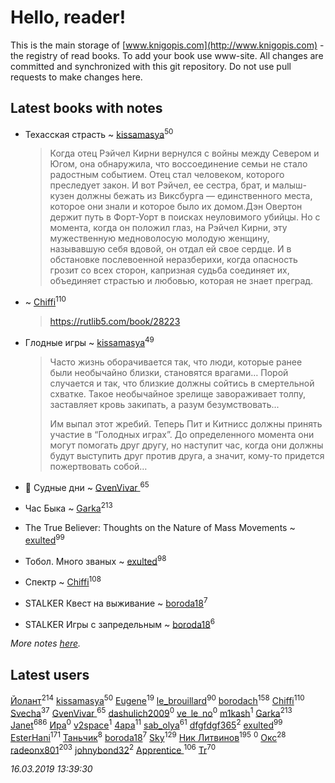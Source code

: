 # Hello, reader!
This is the main storage of [www.knigopis.com](http://www.knigopis.com) - the registry of read books.
To add your book use www-site. All changes are committed and synchronized with this git repository.
Do not use pull requests to make changes here.


## Latest books with notes
* Техасская страсть ~ [kissamasya](users/684/68439978-vkontakte)<sup>50</sup>
    > Когда отец Рэйчел Кирни вернулся с войны между Севером и Югом, она обнаружила, что воссоединение семьи не стало радостным событием. Отец стал человеком, которого преследует закон. И вот Рэйчел, ее сестра, брат, и малыш-кузен должны бежать из Виксбурга — единственного места, которое они знали и которое было их домом.Дэн Овертон держит путь в Форт-Уорт в поисках неуловимого убийцы. Но с момента, когда он положил глаз, на Рэйчел Кирни, эту мужественную медноволосую молодую женщину, называвшую себя вдовой, он отдал ей свое сердце. И в обстановке послевоенной неразберихи, когда опасность грозит со всех сторон, капризная судьба соединяет их, объединяет страстью и любовью, которая не знает преград.

*  ~ [Chiffi](users/105/105831994080785626680-google)<sup>110</sup>
    > https://rutlib5.com/book/28223

* Глодные игры ~ [kissamasya](users/684/68439978-vkontakte)<sup>49</sup>
    > Часто жизнь оборачивается так, что люди, которые ранее были необычайно близки, становятся врагами… Порой случается и так, что близкие должны сойтись в смертельной схватке. Такое необычайное зрелище завораживает толпу, заставляет кровь закипать, а разум безумствовать...
    > 
    > Им выпал этот жребий. Теперь Пит и Китнисс должны принять участие в “Голодных играх”. До определенного момента они могут помогать друг другу, но наступит час, когда они должны будут выступить друг против друга, а значит, кому-то придется пожертвовать собой…

* 👹 Судные дни ~ [GvenVivar ](users/158/158266434925901-facebook)<sup>65</sup>

* Час Быка ~ [Garka](users/115/115753719718250012620-google)<sup>213</sup>

* The True Believer: Thoughts on the Nature of Mass Movements ~ [exulted](users/100/100599204551896265722-google)<sup>99</sup>

* Тобол. Много званых ~ [exulted](users/100/100599204551896265722-google)<sup>98</sup>

* Спектр ~ [Chiffi](users/105/105831994080785626680-google)<sup>108</sup>

* STALKER Квест на выживание ~ [boroda18](users/243/24345139-vkontakte)<sup>7</sup>

* STALKER Игры с запредельным ~ [boroda18](users/243/24345139-vkontakte)<sup>6</sup>


_More notes [here](latest_books_with_notes.md)._


## Latest users
[Йолант](users/104/104690883692185089260-google)<sup>214</sup> 
[kissamasya](users/684/68439978-vkontakte)<sup>50</sup> 
[Eugene](users/695/695244810674916-facebook)<sup>19</sup> 
[le_brouillard](users/133/13330781-vkontakte)<sup>90</sup> 
[borodach](users/157/15706320-vkontakte)<sup>158</sup> 
[Chiffi](users/105/105831994080785626680-google)<sup>110</sup> 
[Svecha](users/118/118041836581529110049-google)<sup>37</sup> 
[GvenVivar ](users/158/158266434925901-facebook)<sup>65</sup> 
[dashulich2009](users/635/63584582-yandex)<sup>0</sup> 
[ve_le_no](users/552/55208736-vkontakte)<sup>0</sup> 
[m1kash](users/253/25313025-vkontakte)<sup>1</sup> 
[Garka](users/115/115753719718250012620-google)<sup>213</sup> 
[Janet](users/108/108113656204404967440-google)<sup>686</sup> 
[Ира](users/153/153315674-vkontakte)<sup>0</sup> 
[v2space](users/107/107093389362314609212-googleplus)<sup>1</sup> 
[4apa](users/117/117392596378069249667-google)<sup>11</sup> 
[sab_olya](users/139/139338401-vkontakte)<sup>61</sup> 
[dfgfdgf365](users/461/461882414-vkontakte)<sup>2</sup> 
[exulted](users/100/100599204551896265722-google)<sup>99</sup> 
[EsterHani](users/305/30558181-vkontakte)<sup>171</sup> 
[Таньчик](users/209/2096581563762610-facebook)<sup>8</sup> 
[boroda18](users/243/24345139-vkontakte)<sup>7</sup> 
[Sky](users/118/118049897850017649660-google)<sup>129</sup> 
[Ник Литвинов](users/241/241974816-vkontakte)<sup>195</sup> 
[](users/283/283856668-yandex)<sup>0</sup> 
[Окс](users/102/102536471289425216982-google)<sup>28</sup> 
[radeonx801](users/973/973496-vkontakte)<sup>203</sup> 
[johnybond32](users/304/304041461-yandex)<sup>2</sup> 
[Apprentice ](users/528/52821952-vkontakte)<sup>106</sup> 
[Tr](users/122/12282474-vkontakte)<sup>70</sup> 


_16.03.2019 13:39:30_
